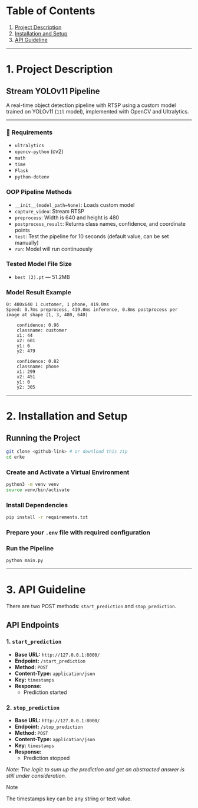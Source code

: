 # Table of Contents

1. [Project Description](#project-description)
2. [Installation and Setup](#installation-and-setup)
3. [API Guideline](#api-guideline)

---

# 1. Project Description

## Stream YOLOv11 Pipeline

A real-time object detection pipeline with RTSP using a custom model trained on YOLOv11 (`11l` model), implemented with OpenCV and Ultralytics.

---

### 🔧 Requirements

- `ultralytics`
- `opencv-python` (cv2)
- `math`
- `time`
- `Flask`
- `python-dotenv`

### OOP Pipeline Methods

- `__init__(model_path=None)`: Loads custom model
- `capture_video`: Stream RTSP
- `preprocess`: Width is 640 and height is 480
- `postprocess_result`: Returns class names, confidence, and coordinate points
- `test`: Test the pipeline for 10 seconds (default value, can be set manually)
- `run`: Model will run continuously

### Tested Model File Size

- `best (2).pt` — 51.2MB

### Model Result Example

```
0: 480x640 1 customer, 1 phone, 419.0ms
Speed: 0.7ms preprocess, 419.0ms inference, 0.8ms postprocess per image at shape (1, 3, 480, 640)

    confidence: 0.96
    classname: customer
    x1: 44
    x2: 601
    y1: 6
    y2: 479

    confidence: 0.82
    classname: phone
    x1: 299
    x2: 451
    y1: 0
    y2: 305
```

---

# 2. Installation and Setup

## Running the Project

```bash
git clone <github-link> # or download this zip
cd erke
```

### Create and Activate a Virtual Environment

```bash
python3 -m venv venv
source venv/bin/activate
```

### Install Dependencies

```bash
pip install -r requirements.txt
```

### Prepare your `.env` file with required configuration

### Run the Pipeline

```bash
python main.py
```

---

# 3. API Guideline

There are two POST methods: `start_prediction` and `stop_prediction`.

## API Endpoints

### 1. `start_prediction`

- **Base URL:** `http://127.0.0.1:8000/`
- **Endpoint:** `/start_prediction`
- **Method:** `POST`
- **Content-Type:** `application/json`
- **Key:** `timestamps`
- **Response:**
  - Prediction started

### 2. `stop_prediction`

- **Base URL:** `http://127.0.0.1:8000/`
- **Endpoint:** `/stop_prediction`
- **Method:** `POST`
- **Content-Type:** `application/json`
- **Key:** `timestamps`
- **Response:**
  - Prediction stopped

_Note: The logic to sum up the prediction and get an abstracted answer is still under consideration._

> [!NOTE]
> The timestamps key can be any string or text value.
